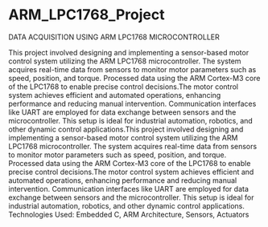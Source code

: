 # ARM_LPC1768_Project

DATA ACQUISITION USING ARM LPC1768 MICROCONTROLLER

This project involved designing and implementing a sensor-based motor control system utilizing the ARM LPC1768 microcontroller. The system acquires real-time data from sensors to monitor motor parameters such as speed, position, and torque. Processed data using the ARM Cortex-M3 core of the LPC1768 to enable precise control decisions.The motor control system achieves efficient and automated operations, enhancing performance and reducing manual intervention. Communication interfaces like UART are employed for data exchange between sensors and the microcontroller. This setup is ideal for industrial automation, robotics, and other dynamic control applications.This project involved designing and implementing a sensor-based motor control system utilizing the ARM LPC1768 microcontroller. The system acquires real-time data from sensors to monitor motor parameters such as speed, position, and torque. Processed data using the ARM Cortex-M3 core of the LPC1768 to enable precise control decisions.The motor control system achieves efficient and automated operations, enhancing performance and reducing manual intervention. Communication interfaces like UART are employed for data exchange between sensors and the microcontroller. This setup is ideal for industrial automation, robotics, and other dynamic control applications.
Technologies Used: Embedded C, ARM Architecture, Sensors, Actuators
